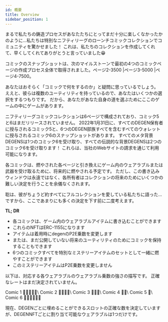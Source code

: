 ```yaml
---
id: 概要
title: Overview
sidebar_position: 1
---
```


まるで私たちの鋳造プロセスがあなたたちにとってまだ十分に楽しくなかったかのように...私たちは特別なニフティリーグのローンチコミックコレクションでコミュニティを驚かせました！ これは、私たちのコレクションを作成してくれて、早くしてくれてありがとうと言っていました😁

コミックのスナップショットは、次のマイルストーンで最初の4つのコミックページの作成プロセス全体で取得されました。ページ2-3500 |ページ3-5000 |ページ4-7500。

あなたはおそらく「コミックで何をするのか」と疑問に思っているでしょう。 ええと、彼らは複数のユーティリティを持っているので、あなたはいくつかの選択をするつもりです。 だから、あなたがあなた自身の道を選ぶためにここのゲームの中にゲームがあります。

ニフティリーグコミックコレクションは6ページで構成されており、コミック5と6はまだリリースされていません。 2022年1月31日に、すべてのDEGEN保有者に授与されるコミック5と、6つのDEGEN部族すべてを含むすべてのウォレットに授与されるコミック6のスナップショットがあります。 すべてのメタ背景DEGENSは1つのコミック6を受け取り、すべての伝説的な背景DEGENSは2つのコミック6を受け取ります！ これらは、当社のWebサイトの請求を通じて利用可能になります。

各コミックは、燃やされた各ページと引き換えにゲーム内のウェアラブルまたは武器を受け取るために、将来的に燃やされる予定です。 ただし、この書き込みウィンドウは永遠ではなく、各所有者はコレクションの将来のためにいくつかの難しい決定を行うことを余儀なくされます。

聡は、彼がちょうど約すべてにフルコレクションを愛している私たちに語った…ですから、ここであまりにも多くの決定を下す前に二度考えます。

**TL; DR**

- 各コミックは、ゲーム内のウェアラブルアイテムに書き込むことができます
- これらのNFTはERC-1155になります
- アイテムは着用時にdegenのP2E乗数を変更します
- または、まだ公開していない将来のユーティリティのためにコミックを保持することもできます
- 6つのコミックすべてを特別なミステリーアイテムのセットとして一緒に燃やすことができます
- このミステリーアイテムはP2E乗数を変更しません

以下は、対応する各ウェアラブルのウェアラブル乗数の強さの描写です。 正確なレートはまだ決定されていません。

Comic 1 💪💪💪💪💪\ Comic 2 💪💪💪💪\ Comic 3 💪💪💪\ Comic 4 💪💪\ Comic 5 💪\ Comic 6 💪💪💪💪💪💪


現在、DEGENごとに埋めることができるスロットの正確な数を決定していますが、DEGENNFTごとに割り当て可能なウェアラブルは1つだけです。 
